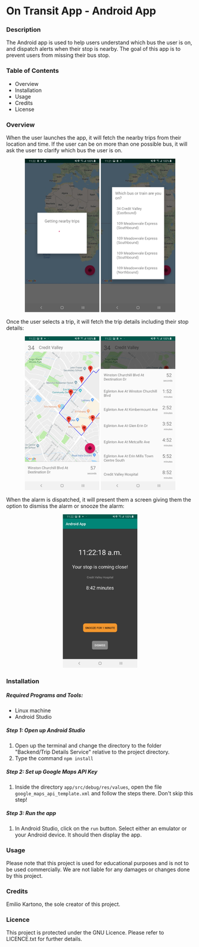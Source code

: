 # On Transit App - Android App

### Description
The Android app is used to help users understand which bus the user is on, and dispatch alerts when their stop is nearby. The goal of this app is to prevent users from missing their bus stop.

### Table of Contents
- Overview
- Installation
- Usage
- Credits
- License

### Overview
When the user launches the app, it will fetch the nearby trips from their location and time. If the user can be on more than one possible bus, it will ask the user to clarify which bus the user is on.
<div width="100%">
    <p align="center">
<img src="https://raw.githubusercontent.com/EKarton/On-Transit-App/master/Frontend/Android%20App/docs/AndroidApp-GettingTrips-View.jpg" width="200px"/>
<img src="https://raw.githubusercontent.com/EKarton/On-Transit-App/master/Frontend/Android%20App/docs/AndroidApp-Choices-View.jpg" width="200px"/>
    </p>
</div>

Once the user selects a trip, it will fetch the trip details including their stop details:
<div width="100%">
    <p align="center">
<img src="https://raw.githubusercontent.com/EKarton/On-Transit-App/master/Frontend/Android%20App/docs/AndroidApp-Route-View.jpg" width="200px"/>
<img src="https://raw.githubusercontent.com/EKarton/On-Transit-App/master/Frontend/Android%20App/docs/AndroidApp-StopDetails-View.jpg" width="200px"/>
    </p>
</div>

When the alarm is dispatched, it will present them a screen giving them the option to dismiss the alarm or snooze the alarm:
<div width="100%">
    <p align="center">
<img src="https://raw.githubusercontent.com/EKarton/On-Transit-App/master/Frontend/Android%20App/docs/AndroidApp-AlarmDispatched-View.jpg" width="200px"/>
    </p>
</div>

### Installation

##### Required Programs and Tools:
- Linux machine
- Android Studio

##### Step 1: Open up Android Studio
1. Open up the terminal and change the directory to the folder "Backend/Trip Details Service" relative to the project directory.
2. Type the command `npm install`

##### Step 2: Set up Google Maps API Key
1. Inside the directory `app/src/debug/res/values`, open the file `google_maps_api_template.xml` and follow the steps there. Don't skip this step!

##### Step 3: Run the app
1. In Android Studio, click on the `run` button. Select either an emulator or your Android device. It should then display the app.

### Usage
Please note that this project is used for educational purposes and is not to be used commercially. We are not liable for any damages or changes done by this project.

### Credits
Emilio Kartono, the sole creator of this project.

### Licence
This project is protected under the GNU Licence. Please refer to LICENCE.txt for further details.
